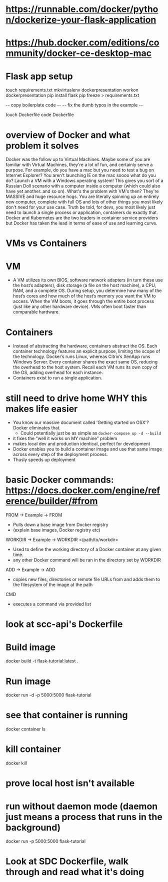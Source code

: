 # https://runnable.com/docker/python/dockerize-your-flask-application
# https://hub.docker.com/editions/community/docker-ce-desktop-mac

# Flask app setup

touch requirements.txt
mkvirtualenv dockerpresentation
workon dockerpresentation
pip install flask
pip freeze > requirements.txt

-- copy boilerplate code --
-- fix the dumb typos in the example --

touch Dockerfile
code Dockerfile


# overview of Docker and what problem it solves
Docker was the follow up to Virtual Machines. Maybe some of you are familiar with Virtual Machines, they're a lot of fun, and certainly serve a purpose.
For example, do you have a mac but you need to test a bug on Internet Explorer? You aren't launching IE on the mac soooo what do you do? Launch a VM with
a Windows operating system! This gives you sort of a Russian Doll scenario with a computer inside a computer (which could also have yet another..and so on).
What's the problem with VM's then? They're MASSIVE and huge resource hogs. You are literally spinning up an entirely new computer, complete with full OS and
lots of other things you most likely don't need for your use case. Truth be told, for devs, you most likely just need to launch a single process or application, containers do exactly that. Docker and Kubernetes are the two leaders in container service providers but Docker has taken the
lead in terms of ease of use and learning curve.


# VMs vs Containers
# VM
- A VM utilizes its own BIOS, software network adapters (in turn these use the host’s adapters),
disk storage (a file on the host machine), a CPU, RAM, and a complete OS. During setup, you determine
how many of the host’s cores and how much of the host’s memory you want the VM to access. When the VM boots,
it goes through the entire boot process (just like any other hardware device). VMs often boot faster
than comparable hardware.


# Containers
- Instead of abstracting the hardware, containers abstract the OS. Each container technology features an explicit purpose, limiting the scope of the technology. Docker’s runs Linux, whereas Citrix’s XenApp runs Windows Server. Every container shares the exact same OS, reducing the overhead to the host system. Recall each VM runs its own copy of the OS, adding overhead for each instance.
- Containers exist to run a single application.


# still need to drive home WHY this makes life easier
- You know our massive document called 'Getting started on OSX'? Docker eliminates that.
  - Could potentially just be as simple as `docker-compose up -d --build`
- it fixes the "well it works on MY machine" problem
- makes local dev and production identical, perfect for development
- Docker enables you to build a container image and use that same image
across every step of the deployment process.
- Thusly speeds up deployment


# basic Docker commands: https://docs.docker.com/engine/reference/builder/#from
FROM -> Example -> FROM <image-name>
- Pulls down a base image from Docker registry
- (explain base images, Docker registry etc)

WORKDIR -> Example -> WORKDIR </path/to/workdir>
- Used to define the working directory of a Docker container at any given time.
- any other Docker command will be ran in the directory set by WORKDIR

ADD -> Example -> ADD <src> <dest>
- copies new files, directories or remote file URLs from <src> and
adds them to the filesystem of the image at the path <dest>

CMD
- executes a command via provided list
# look at scc-api's Dockerfile

# Build image
docker build -t flask-tutorial:latest .

# Run image
docker run -d -p 5000:5000 flask-tutorial

# see that container is running
docker container ls

# kill container
docker kill <hash>

# prove local host isn't available

# run without daemon mode (daemon just means a process that runs in the background)
docker run -p 5000:5000 flask-tutorial


# Look at SDC Dockerfile, walk through and read what it's doing
